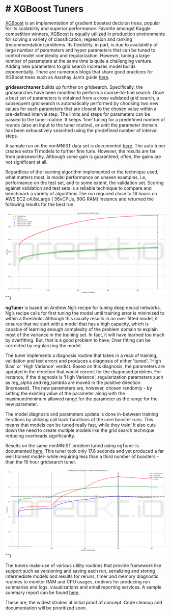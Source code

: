 # # XGBoost Tuners

[XGBoost](http://xgboost.readthedocs.io/en/latest/) is an implementation of gradient boosted decision trees, popular for its scalability and superior performance. Favorite amongst Kaggle competition winners, XGBoost is equally utilized in production environments for solving a variety of classification, regression and ranking (recommendation) problems. 
Its flexibility, in part, is due to availability of large number of parameters and hyper parameters that can be tuned to control model complexity and regularization. However, tuning a large number of parameters  at  the same time is quite a challenging venture. Adding new parameters to grid search increases model builds exponentially. There are numerous blogs that share good practices for XGBoost trees such as Aarshay Jain’s guide [here](https://www.analyticsvidhya.com/blog/2016/03/complete-guide-parameter-tuning-xgboost-with-codes-python/).

**gridsearchtuner**  builds up further on gridsearch. Specifically, the gridsearches have been modified to perform a coarse-to-fine search: Once a best set of parameters is obtained from a cross validated grid search, a subsequent grid search is automatically performed by choosing two new values for each parameters that are closest to the chosen value within a pre-defined interval step. The limits and steps for parameters can be passed to the tuner routine. It keeps ‘fine’ tuning for a predefined number of rounds (also an input to the tuner routine), or until the parameter domain has been exhaustively searched using the predefined number of interval steps.

A sample run on the  nonMNIST data set is documented  [here](https://github.com/predkt/tuner/blob/master/gridsearchtuner/notMNIST%20with%20XGBoost.ipynb). The auto tuner creates extra 11 models to further fine tune. However, the results are far from praiseworthy. Although some gain is guaranteed, often, the gains are not significant at all. 

Regardless of the learning algorithm implemented or the technique used, what matters most, is  model performance on unseen examples, i.e, performance on the  test set, and to some extent, the validation set. Scoring against validation and test sets is a reliable technique to compare and benchmark a variety of algorithms.The run required close to 16 hours on AWS EC2 c4.8xLarge ( 36vCPUs, 60G RAM) instance and returned the following results for the best run.

![gridsearchtuner results](https://github.com/predkt/tuner/blob/master/images/gridsearchresults.png)"")

**ngTuner** is based on Andrew Ng’s recipe for tuning deep neural networks. Ng’s recipe calls for first tuning the model until training error is minimized to within a threshold. Although this usually results in an over fitted model, it ensures that we start with a model that has a high capacity, which is capable of learning enough complexity of the problem domain to explain most of the variance in the training set. In fact, it will have learned too much by overfitting. But, that is a good problem to have. Over fitting can be corrected by regularizing the model.


The tuner implements a diagnosis routine that takes in a read of training, validation and test errors and produces a diagnosis of either 'tuned', 'High Bias' or 'High Variance' verdict. Based on this diagnosis, the parameters are updated in the direction that would correct for the diagnosed problem. For instance, if the diagnosis is 'High Variance', regularization parameters such as reg_alpha and reg_lambda are moved in the positive direction (increased). The new parameters are, however, chosen randomly - by setting the existing value of the parameter along with the maximum/minimum allowed range for the parameter as the range for the new parameter.

The model diagnosis and parameters update  is done in-between training iterations by utilizing call back functions of the core booster runs. This means that  models can be tuned really fast, while they train! It also cuts down the need to create multiple models like the grid search technique reducing overheads significanlty. 

Results on the same nonMNIST problem tuned using ngTuner is documented  [here](https://github.com/predkt/tuner/blob/master/sandbox/notMNIST%20-XBGOOST%20with%20ngTuner.ipynb), This tuner took only 17.8 seconds and yet produced a far well trained model- while requiring less than a third number of boosters - than the 16 hour gridsearch tuner.

![gridsearchtuner results](https://github.com/predkt/tuner/blob/master/images/ngtuner.png)"")


The tuners make use of various utility routines that provide framework like support such as versioning and saving each run, serializing and storing intermediate models and results for reruns, timer and memory diagnostic routines to monitor RAM and CPU usages, routines for producing run summaries and logs, visualizations and email reporting services. A sample summary report can be found  [here](https://github.com/predkt/tuner/blob/2325e1e4fe0fa403a8a168504c803cb0ab7880a8/sandbox/runprofiles/20171021/summary_20171021011445.txt).

These are, the widest strokes at initial proof of concept. Code cleanup and documentation will be prioritized soon.



